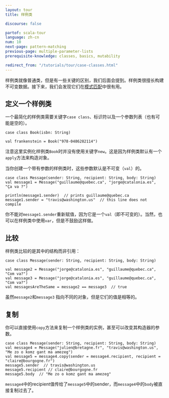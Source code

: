 ```yaml
---
layout: tour
title: 样例类

discourse: false

partof: scala-tour
language: zh-cn
num: 10
next-page: pattern-matching
previous-page: multiple-parameter-lists
prerequisite-knowledge: classes, basics, mutability

redirect_from: "/tutorials/tour/case-classes.html"
---
```


样例类就像普通类，但是有一些关键的区别，我们后面会提到。样例类很擅长构建不可变数据。接下来，我们会发现它们在[模式匹配](pattern-matching.html)中很有用。

## 定义一个样例类
一个最简化的样例类需要关键字`case class`、标识符以及一个参数列表（也有可能是空的）。

```tut
case class Book(isbn: String)

val frankenstein = Book("978-0486282114")
```
注意这里实例化样例类`Book`时并没有使用关键字`new`。这是因为样例类默认有一个`apply`方法来构造对象。

当你创建一个带有参数的样例类时，这些参数默认是不可变（`val`）的。

```
case class Message(sender: String, recipient: String, body: String)
val message1 = Message("guillaume@quebec.ca", "jorge@catalonia.es", "Ça va ?")

println(message1.sender)  // prints guillaume@quebec.ca
message1.sender = "travis@washington.us"  // this line does not compile
```
你不能对`message1.sender`重新赋值，因为它是一个`val`（即不可变的）。当然，也可以在样例类中使用`var`，但是不鼓励这样做。

## 比较
样例类比较的是其中的结构而非引用：

```
case class Message(sender: String, recipient: String, body: String)

val message2 = Message("jorge@catalonia.es", "guillaume@quebec.ca", "Com va?")
val message3 = Message("jorge@catalonia.es", "guillaume@quebec.ca", "Com va?")
val messagesAreTheSame = message2 == message3  // true
```
虽然`message2`和`message3` 指向不同的对象，但是它们的值是相等的。

## 复制
你可以直接使用`copy`方法来复制一个样例类的实例，甚至可以改变其构造器的参数。

```
case class Message(sender: String, recipient: String, body: String)
val message4 = Message("julien@bretagne.fr", "travis@washington.us", "Me zo o komz gant ma amezeg")
val message5 = message4.copy(sender = message4.recipient, recipient = "claire@bourgogne.fr")
message5.sender  // travis@washington.us
message5.recipient // claire@bourgogne.fr
message5.body  // "Me zo o komz gant ma amezeg"
```
`message4`中的recipient值传给了`message5`中的sender，而`message4`中的`body`被直接复制过去了。